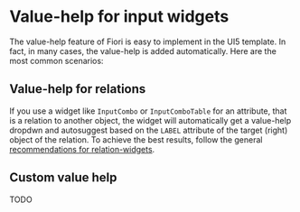 # Value-help for input widgets

The value-help feature of Fiori is easy to implement in the UI5 template. In fact, in many cases, the value-help is added automatically. Here are the most common scenarios:

## Value-help for relations

If you use a widget like `InputCombo` or `InputComboTable` for an attribute, that is a relation to another object, the widget will automatically get a value-help dropdwn and autosuggest based on the `LABEL` attribute of the target (right) object of the relation. To achieve the best results, follow the general [recommendations for relation-widgets](https://github.com/ExFace/Core/blob/0.x-dev/Docs/Creating_UIs/Forms_and_inputs/Inputs_with_autosuggest.md).

## Custom value help

TODO

